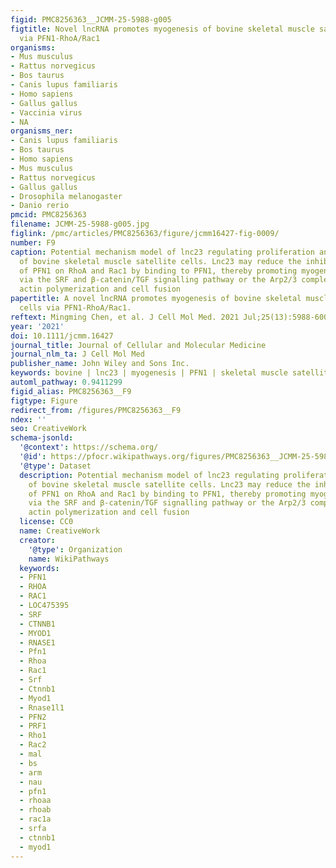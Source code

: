 ```yaml
---
figid: PMC8256363__JCMM-25-5988-g005
figtitle: Novel lncRNA promotes myogenesis of bovine skeletal muscle satellite cells
  via PFN1‐RhoA/Rac1
organisms:
- Mus musculus
- Rattus norvegicus
- Bos taurus
- Canis lupus familiaris
- Homo sapiens
- Gallus gallus
- Vaccinia virus
- NA
organisms_ner:
- Canis lupus familiaris
- Bos taurus
- Homo sapiens
- Mus musculus
- Rattus norvegicus
- Gallus gallus
- Drosophila melanogaster
- Danio rerio
pmcid: PMC8256363
filename: JCMM-25-5988-g005.jpg
figlink: /pmc/articles/PMC8256363/figure/jcmm16427-fig-0009/
number: F9
caption: Potential mechanism model of lnc23 regulating proliferation and differentiation
  of bovine skeletal muscle satellite cells. Lnc23 may reduce the inhibited effect
  of PFN1 on RhoA and Rac1 by binding to PFN1, thereby promoting myogenic differentiation
  via the SRF and β‐catenin/TGF signalling pathway or the Arp2/3 complex‐mediated
  actin polymerization and cell fusion
papertitle: A novel lncRNA promotes myogenesis of bovine skeletal muscle satellite
  cells via PFN1‐RhoA/Rac1.
reftext: Mingming Chen, et al. J Cell Mol Med. 2021 Jul;25(13):5988-6005.
year: '2021'
doi: 10.1111/jcmm.16427
journal_title: Journal of Cellular and Molecular Medicine
journal_nlm_ta: J Cell Mol Med
publisher_name: John Wiley and Sons Inc.
keywords: bovine | lnc23 | myogenesis | PFN1 | skeletal muscle satellite cells
automl_pathway: 0.9411299
figid_alias: PMC8256363__F9
figtype: Figure
redirect_from: /figures/PMC8256363__F9
ndex: ''
seo: CreativeWork
schema-jsonld:
  '@context': https://schema.org/
  '@id': https://pfocr.wikipathways.org/figures/PMC8256363__JCMM-25-5988-g005.html
  '@type': Dataset
  description: Potential mechanism model of lnc23 regulating proliferation and differentiation
    of bovine skeletal muscle satellite cells. Lnc23 may reduce the inhibited effect
    of PFN1 on RhoA and Rac1 by binding to PFN1, thereby promoting myogenic differentiation
    via the SRF and β‐catenin/TGF signalling pathway or the Arp2/3 complex‐mediated
    actin polymerization and cell fusion
  license: CC0
  name: CreativeWork
  creator:
    '@type': Organization
    name: WikiPathways
  keywords:
  - PFN1
  - RHOA
  - RAC1
  - LOC475395
  - SRF
  - CTNNB1
  - MYOD1
  - RNASE1
  - Pfn1
  - Rhoa
  - Rac1
  - Srf
  - Ctnnb1
  - Myod1
  - Rnase1l1
  - PFN2
  - PRF1
  - Rho1
  - Rac2
  - mal
  - bs
  - arm
  - nau
  - pfn1
  - rhoaa
  - rhoab
  - rac1a
  - srfa
  - ctnnb1
  - myod1
---
```

